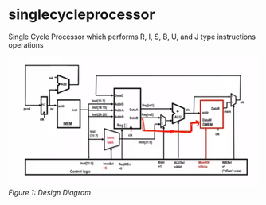 # singlecycleprocessor

Single Cycle Processor which performs R, I, S, B, U, and J type instructions operations

![Design Diagram](docs/design.jpg)  
_Figure 1: Design Diagram_
